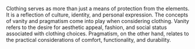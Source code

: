 

Clothing serves as more than just a means of protection from the elements. It is a reflection of culture, identity, and personal expression. The concepts of vanity and pragmatism come into play when considering clothing. Vanity refers to the desire for aesthetic appeal, fashion, and social status associated with clothing choices. Pragmatism, on the other hand, relates to the practical considerations of comfort, functionality, and durability.

